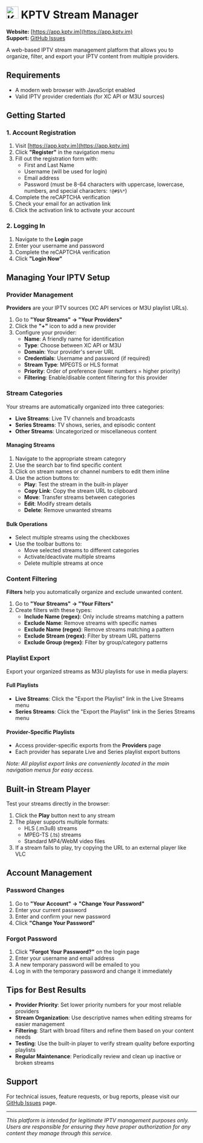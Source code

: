 # <img src="https://cdn.kevp.us/tv/kptv-icon.png" alt="KPTV Logo" width="32" height="32"> KPTV Stream Manager

**Website:** [https://app.kptv.im](https://app.kptv.im)  
**Support:** [GitHub Issues](https://github.com/kpirnie/app.kptv.im/issues)

A web-based IPTV stream management platform that allows you to organize, filter, and export your IPTV content from multiple providers.

## Requirements

- A modern web browser with JavaScript enabled
- Valid IPTV provider credentials (for XC API or M3U sources)

## Getting Started

### 1. Account Registration

1. Visit [https://app.kptv.im](https://app.kptv.im)
2. Click **"Register"** in the navigation menu
3. Fill out the registration form with:
   - First and Last Name
   - Username (will be used for login)
   - Email address
   - Password (must be 8-64 characters with uppercase, lowercase, numbers, and special characters: `!@#$%*`)
4. Complete the reCAPTCHA verification
5. Check your email for an activation link
6. Click the activation link to activate your account

### 2. Logging In

1. Navigate to the **Login** page
2. Enter your username and password
3. Complete the reCAPTCHA verification
4. Click **"Login Now"**

## Managing Your IPTV Setup

### Provider Management

**Providers** are your IPTV sources (XC API services or M3U playlist URLs).

1. Go to **"Your Streams" → "Your Providers"**
2. Click the **"+"** icon to add a new provider
3. Configure your provider:
   - **Name**: A friendly name for identification
   - **Type**: Choose between XC API or M3U
   - **Domain**: Your provider's server URL
   - **Credentials**: Username and password (if required)
   - **Stream Type**: MPEGTS or HLS format
   - **Priority**: Order of preference (lower numbers = higher priority)
   - **Filtering**: Enable/disable content filtering for this provider

### Stream Categories

Your streams are automatically organized into three categories:

- **Live Streams**: Live TV channels and broadcasts
- **Series Streams**: TV shows, series, and episodic content  
- **Other Streams**: Uncategorized or miscellaneous content

#### Managing Streams

1. Navigate to the appropriate stream category
2. Use the search bar to find specific content
3. Click on stream names or channel numbers to edit them inline
4. Use the action buttons to:
   - **Play**: Test the stream in the built-in player
   - **Copy Link**: Copy the stream URL to clipboard
   - **Move**: Transfer streams between categories
   - **Edit**: Modify stream details
   - **Delete**: Remove unwanted streams

#### Bulk Operations

- Select multiple streams using the checkboxes
- Use the toolbar buttons to:
  - Move selected streams to different categories
  - Activate/deactivate multiple streams
  - Delete multiple streams at once

### Content Filtering

**Filters** help you automatically organize and exclude unwanted content.

1. Go to **"Your Streams" → "Your Filters"**
2. Create filters with these types:
   - **Include Name (regex)**: Only include streams matching a pattern
   - **Exclude Name**: Remove streams with specific names
   - **Exclude Name (regex)**: Remove streams matching a pattern
   - **Exclude Stream (regex)**: Filter by stream URL patterns
   - **Exclude Group (regex)**: Filter by group/category patterns

### Playlist Export

Export your organized streams as M3U playlists for use in media players:

#### Full Playlists
- **Live Streams**: Click the "Export the Playlist" link in the Live Streams menu
- **Series Streams**: Click the "Export the Playlist" link in the Series Streams menu

#### Provider-Specific Playlists
- Access provider-specific exports from the **Providers** page
- Each provider has separate Live and Series playlist export buttons

*Note: All playlist export links are conveniently located in the main navigation menus for easy access.*

## Built-in Stream Player

Test your streams directly in the browser:

1. Click the **Play** button next to any stream
2. The player supports multiple formats:
   - HLS (.m3u8) streams
   - MPEG-TS (.ts) streams
   - Standard MP4/WebM video files
3. If a stream fails to play, try copying the URL to an external player like VLC

## Account Management

### Password Changes
1. Go to **"Your Account" → "Change Your Password"**
2. Enter your current password
3. Enter and confirm your new password
4. Click **"Change Your Password"**

### Forgot Password
1. Click **"Forgot Your Password?"** on the login page
2. Enter your username and email address
3. A new temporary password will be emailed to you
4. Log in with the temporary password and change it immediately

## Tips for Best Results

- **Provider Priority**: Set lower priority numbers for your most reliable providers
- **Stream Organization**: Use descriptive names when editing streams for easier management
- **Filtering**: Start with broad filters and refine them based on your content needs
- **Testing**: Use the built-in player to verify stream quality before exporting playlists
- **Regular Maintenance**: Periodically review and clean up inactive or broken streams

## Support

For technical issues, feature requests, or bug reports, please visit our [GitHub Issues](https://github.com/kpirnie/app.kptv.im/issues) page.

---

*This platform is intended for legitimate IPTV management purposes only. Users are responsible for ensuring they have proper authorization for any content they manage through this service.*